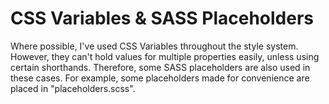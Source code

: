 # CSS Variables & SASS Placeholders
Where possible, I've used CSS Variables throughout the style system.
However, they can't hold values for multiple properties easily, unless using certain shorthands.
Therefore, some SASS placeholders are also used in these cases.
For example, some placeholders made for convenience are placed in "placeholders.scss".
